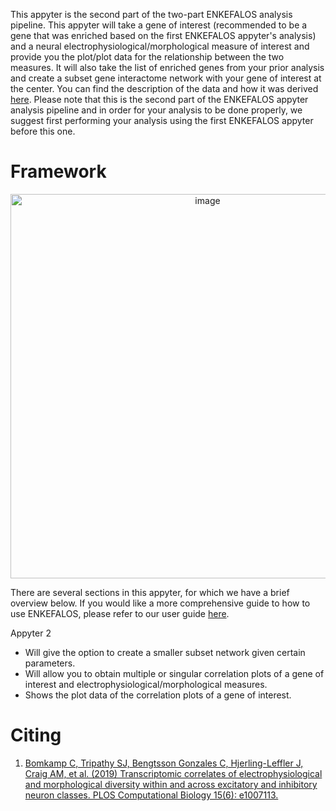 This appyter is the second part of the two-part ENKEFALOS analysis pipeline. This appyter will take a gene of interest (recommended to be a gene that was enriched based on the first ENKEFALOS appyter's analysis) and a neural electrophysiological/morphological measure of interest and provide you the plot/plot data for the relationship between the two measures. It will also take the list of enriched genes from your prior analysis and create a subset gene interactome network with your gene of interest at the center. You can find the description of the data and how it was derived [here](https://github.com/PavlidisLab/transcriptomic_correlates). Please note that this is the second part of the ENKEFALOS appyter analysis pipeline and in order for your analysis to be done properly, we suggest first performing your analysis using the first ENKEFALOS appyter before this one.

# Framework

<p align="center">
  <img width="615" alt="image" src="https://github.com/KrishU27/Enkefalos/assets/132734331/c378127d-4168-43cd-8907-46f2e0a65e3f">
</p>

There are several sections in this appyter, for which we have a brief overview below. If you would like a more comprehensive guide to how to use ENKEFALOS, please refer to our user guide [here](https://docs.google.com/document/d/15h8A65FygTK2_KLA_-6R8u8clJSRnF7yHLFAvN7BN6Y/edit?tab=t.0#heading=h.ola4n01ccsle).
  
Appyter 2
- Will give the option to create a smaller subset network given certain parameters.
- Will allow you to obtain multiple or singular correlation plots of a gene of interest and electrophysiological/morphological measures.
- Shows the plot data of the correlation plots of a gene of interest.

# Citing
1. [Bomkamp C, Tripathy SJ, Bengtsson Gonzales C, Hjerling-Leffler J, Craig AM, et al. (2019) Transcriptomic correlates of electrophysiological and morphological diversity within and across excitatory and inhibitory neuron classes. PLOS Computational Biology 15(6): e1007113.](https://journals.plos.org/ploscompbiol/article/citation?id=10.1371/journal.pcbi.1007113)
